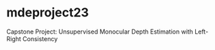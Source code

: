 # mdeproject23
Capstone Project: Unsupervised Monocular Depth Estimation with Left-Right Consistency
